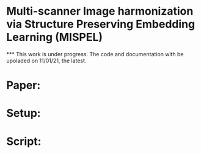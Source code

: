 # Multi-scanner Image harmonization via Structure Preserving Embedding Learning (MISPEL)
*** This work is under progress. The code and documentation with be upoladed on 11/01/21, the latest.
# Paper: 
# Setup:
# Script:
